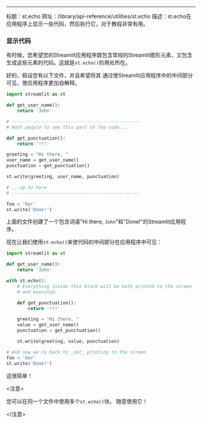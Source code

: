 ---
标题：st.echo
网址：/library/api-reference/utilities/st.echo
描述：st.echo在应用程序上显示一些代码，然后执行它。对于教程非常有用。

<Autofunction function="streamlit.echo" />

### 显示代码

有时候，您希望您的Streamlit应用程序既包含常规的Streamlit图形元素，又包含生成这些元素的代码。这就是`st.echo()`的用处所在。

好的，假设您有以下文件，并且希望将其
通过使Streamlit应用程序中的中间部分可见，使应用程序更加自解释。

```python
import streamlit as st

def get_user_name():
    return 'John'

# ------------------------------------------------
# Want people to see this part of the code...

def get_punctuation():
    return '!!!'

greeting = "Hi there, "
user_name = get_user_name()
punctuation = get_punctuation()

st.write(greeting, user_name, punctuation)

# ...up to here
# ------------------------------------------------

foo = 'bar'
st.write('Done!')
```

上面的文件创建了一个包含词语"Hi there, `John`"和"Done!"的Streamlit应用程序。

现在让我们使用`st.echo()`来使代码的中间部分在应用程序中可见：

```python
import streamlit as st

def get_user_name():
    return 'John'

with st.echo():
    # Everything inside this block will be both printed to the screen
    # and executed.

    def get_punctuation():
        return '!!!'

    greeting = "Hi there, "
    value = get_user_name()
    punctuation = get_punctuation()

    st.write(greeting, value, punctuation)

# And now we're back to _not_ printing to the screen
foo = 'bar'
st.write('Done!')
```

这很简单！

<注意>

您可以在同一个文件中使用多个`st.echo()`块。
随意使用它！

</注意>
